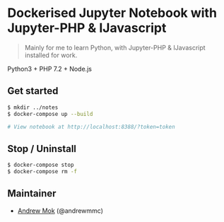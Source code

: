 # Dockerised Jupyter Notebook with Jupyter-PHP & IJavascript

> Mainly for me to learn Python, with Jupyter-PHP & IJavascript installed for work.

Python3 + PHP 7.2 + Node.js

## Get started

```bash
$ mkdir ../notes
$ docker-compose up --build

# View notebook at http://localhost:8388/?token=token
```

## Stop / Uninstall

```bash
$ docker-compose stop
$ docker-compose rm -f
```

## Maintainer

- [Andrew Mok](https://andrewmmc.com) (@andrewmmc)